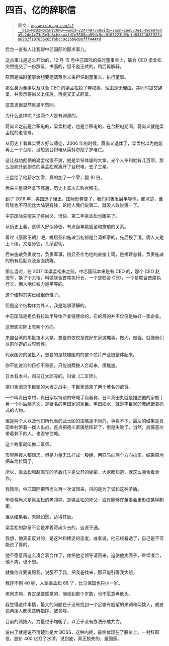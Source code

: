 # 四百、亿的辞职信

> 原文：[`mp.weixin.qq.com/s?__biz=MzU3NDc5Nzc0NQ==&mid=2247497558&idx=2&sn=1ee573e15450e976da9c2de4c73d5e3c&chksm=fd2e5588ca59dc9ec0105223b03cfe83111881922da8932f197856c65f6bcc9c2bb6d86fff44#rd`](http://mp.weixin.qq.com/s?__biz=MzU3NDc5Nzc0NQ==&mid=2247497558&idx=2&sn=1ee573e15450e976da9c2de4c73d5e3c&chksm=fd2e5588ca59dc9ec0105223b03cfe83111881922da8932f197856c65f6bcc9c2bb6d86fff44#rd)

后台一直有人让我聊中芯国际的那点事儿。 

这点事儿是这么开始的，12 月 15 号中芯国际的临时董事会上，联合 CEO 梁孟松突然提交了一份辞呈，书面的，但不是正式的，稍后再解释。

原因是临时董事会想要邀请蒋尚义来担任副董事长，执行董事。

那么身为董事以及联合 CEO 的梁孟松投了弃权票，理由是无理由，并同时提交辞呈，并表示蒋尚义上任后，再提交正式辞呈。

这意思很显然就是不赞同。

为什么这样呢？这两个人是有渊源的。 

蒋尚义之前是台积电的，梁孟松呢，也是台积电的，在台积电期间，蒋尚义就是梁孟松的老领导。

从历史上看其实俩人好似师徒，2006 年的时候，蒋尚义退休了，粱孟松以为他能再上一个台阶，没想到台积电从英特尔挖了罗唯仁。

这让战功彪炳的粱孟松很不爽，他是半导体届的大拿，光个人专利就有几百项，那么没能升到副总的粱孟松就离开了台积电，去了三星。

三星给了他薪水加零，真的加了一个零，翻 10 倍。

后来三星果然拿下高通，历史上首次击败台积电。 

到了 2016 年，美国选了懂王，国际形势变了，我们积极发展半导体。都清楚，谁有钱也不可能比大陆更有钱，论挖人我们说第二，就没人敢说第一了。 

中芯国际先挖来了蒋尚义，很快，第二年粱孟松也跟来了。

从历史上看，这俩人好似师徒，有点当年姚启圣和施琅的关系。

看过《康熙王朝》吧，姚启圣和施琅当初都是台湾郑家的，先后投了清，俩人又是上下级，又是师徒，关系密切。

后来施琅负责收台，负责军事，姚启圣作为他的直接上司，是福建总督，负责施琅的所有后勤以及全面统筹。

那么当时，在 2017 年粱孟松来之前，中芯国际本来是有 CEO 的，那个 CEO 赵海军，换了个头衔，叫做联合首席执行长，一个是联合 CEO，一个是联合首席执行长，俩人地位权力是平等的。

这个结构其实已经很奇怪了。 

但是这个结构作为外人，我是能够理解的。 

中芯国际是担负有拉动半导体产业链使命的，它的目的并不仅仅是做好一家企业。

这里面实际上有两个方向。

来自台湾的那批技术大拿，想要的仅仅是做好东家这摊事，做大，做强，就像他们以前创造的业界辉煌。

代表国资的这批人，想要的是扶植国内的整个芯片产业链整体起来。

你不能说谁的目标不重要，只能说两拨人合起来，很尴尬。

日本有本书，司马辽太郎写的，叫做《二军师》。

德川家消灭丰臣家的大坂之战中，丰臣家请来了两个著名的武将。 

一个叫真田幸村，真田家以特别的守城手段著称，日军真田丸就是描述他的家族；另一个叫后藤基次，是著名的黑田家的家臣。黑田如水，就是丰臣家的庞统诸葛亮式的人物。

但是两个人以及他们所代表的武士团的策略是不同的，争执不下，最后的结果是真田幸村带着一拨人出战，差点把德川家康给阵斩了，但是失败了，当然，后藤基次带着剩下的人，也没守住城。 

这个故事就叫做二军师。

形容两拨人都很忠，但是力量无法拧成一股绳，两匹马向两个方向拉车，结果原地把车给拉甭了。 

所以，粱孟松和赵海军的矛盾几乎是公开的秘密，大家都知道，就这么凑合着合作。

我猜测，中芯国际把蒋尚义再一次请回来，目的是为了调和这种矛盾。

毕竟蒋尚义是粱孟松的老领导，是粱孟松的师父，或许能够在董事会里形成某种制衡。

但从结果看，未能如愿，适得其反。 

粱孟松的辞呈不会是冲着蒋尚义去的，这说不通。

我想，他真正反对的，是这种和稀泥的态度。或者说，他已经看透了，自己是不可能说了算的。 

他不愿意再这么凑合着合作了，你把他老领导请回来，迫使他卖面子，继续凑合，他不爽，也不想。 

就像你非要说服我，说服不了我，把我爸找来，那只能引得我大怒。 

我还不到 40 呢，人家粱孟松 68 了，比马保国也只小一岁。

老同志嘛，肯定是要感觉的，搁谁到那个岁数，也不愿意再低头。

我觉得这件事情，最大的问题在于没有找到一个足够有威望的来调和两拨人，或者说两拨人都愿意听指挥，被领导。 

目前的两拨人，力量过于均衡了，以至于没有办法形成共力。 

说白了就是说不清楚谁是大 BOSS，这种内耗，最终体现在了股价上，一封辞职信，股价 400 亿打了水漂，说到底，真正损失的，是国家。